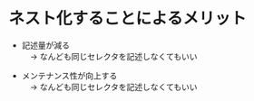 # ネスト化することによるメリット

- 記述量が減る<br>
　→ なんども同じセレクタを記述しなくてもいい

- メンテナンス性が向上する<br>
　→ なんども同じセレクタを記述しなくてもいい

